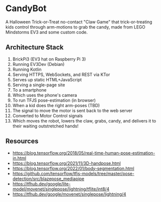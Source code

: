 # CandyBot
A Halloween Trick-or-Treat no-contact "Claw Game" 
that trick-or-treating kids control through arm-motions to grab the candy, 
made from LEGO Mindstorms EV3 and some custom code.

## Architecture Stack

1. BrickPi3 (EV3 hat on Raspberry Pi 3)
2. Running EV3Dev (Debian)
3. Running Kotlin
4. Serving HTTPS, WebSockets, and REST via KTor
5. Serves up static HTML+JavaScript
6. Serving a single-page site
7. To a smartphone
8. Which uses the phone's camera
9. To run TFJS pose-estimation (in browser)
10. When a kid does the right arm-poses (TBD)
11. The signal to move the motor is sent back to the web server
12. Converted to Motor Control signals
13. Which moves the robot, lowers the claw, grabs, candy, and delivers it to their waiting outstretched hands!


## Resources

* https://blog.tensorflow.org/2018/05/real-time-human-pose-estimation-in.html
* https://blog.tensorflow.org/2021/11/3D-handpose.html
* https://blog.tensorflow.org/2022/01/body-segmentation.html
* https://github.com/tensorflow/tfjs-models/tree/master/pose-detection/src/blazepose_mediapipe
* https://tfhub.dev/google/lite-model/movenet/singlepose/lightning/tflite/int8/4
* https://tfhub.dev/google/movenet/singlepose/lightning/4